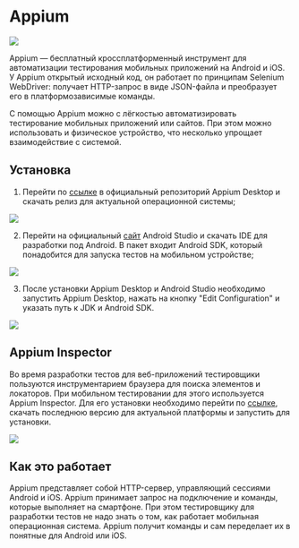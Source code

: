 # Appium

![](https://raw.githubusercontent.com/qa-guru/knowledge-base/main/img/tools-java/Appium/appium-banner-1.jpg)

Appium — бесплатный кроссплатформенный инструмент для автоматизации тестирования мобильных приложений на Android и iOS. У Appium открытый исходный код, он работает по принципам Selenium WebDriver: получает HTTP-запрос в виде JSON-файла и преобразует его в платформозависимые команды.

С помощью Appium можно с лёгкостью автоматизировать тестирование мобильных приложений или сайтов. При этом можно использовать и физическое устройство, что несколько упрощает взаимодействие с системой.

## Установка
1. Перейти по [ссылке](https://github.com/appium/appium-desktop/releases) в официальный репозиторий Appium Desktop и скачать релиз для актуальной операционной системы;

![](https://raw.githubusercontent.com/qa-guru/knowledge-base/main/img/tools-java/Appium/appium-1.jpg)

2. Перейти на официальный [сайт]() Android Studio и скачать IDE для разработки под Android. В пакет входит Android SDK, который понадобится для запуска тестов на мобильном устройстве;

![](https://raw.githubusercontent.com/qa-guru/knowledge-base/main/img/tools-java/Appium/appium-2.jpg)

3. После установки Appium Desktop и Android Studio необходимо запустить Appium Desktop, нажать на кнопку "Edit Configuration" и указать путь к JDK и Android SDK.

![](https://raw.githubusercontent.com/qa-guru/knowledge-base/main/img/tools-java/Appium/appium-3.jpg)

## Appium Inspector
Во время разработки тестов для веб-приложений тестировщики пользуются инструментарием браузера для поиска элементов и локаторов. При мобильном тестировании для этого используется Appium Inspector. Для его установки необходимо перейти по [ссылке](https://github.com/appium/appium-inspector), скачать последнюю версию для актуальной платформы и запустить для установки.

![](https://raw.githubusercontent.com/qa-guru/knowledge-base/main/img/tools-java/Appium/appium-4.jpg)

## Как это работает
Appium представляет собой HTTP-сервер, управляющий сессиями Android и iOS. Appium принимает запрос на подключение и команды, которые выполняет на смартфоне. При этом тестировщику для разработки тестов не надо знать о том, как работает мобильная операционная система. Appium получит команды и сам переделает их в понятные для Android или iOS.
